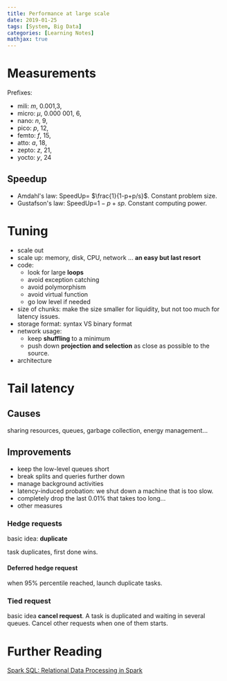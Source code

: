 ```yaml
---
title: Performance at large scale
date: 2019-01-25
tags: [System, Big Data]
categories: [Learning Notes]
mathjax: true
---
```


# Measurements

Prefixes: 

- mili: $m$, 0.001,3, 
- micro: $\mu$, 0.000 001, 6, 
- nano: $n$, 9, 
- pico: $p$, 12, 
- femto: $f$, 15, 
- atto: $a$, 18, 
- zepto: $z$, 21, 
- yocto: $y$, 24

## Speedup
- Amdahl's law: SpeedUp= $\frac{1}{1-p+p/s}$. Constant problem size.  
- Gustafson's law: SpeedUp=$1-p+sp$. Constant computing power.

# Tuning
- scale out  
- scale up: memory, disk, CPU, network ... **an easy but last resort** 
- code:
	- look for large **loops**
	- avoid exception catching
	- avoid polymorphism
	- avoid virtual function
	- go low level if needed
- size of chunks: make the size smaller for liquidity, but not too much for latency issues.
- storage format: syntax VS binary format
- network usage: 
	- keep **shuffling** to a minimum
	- push down **projection and selection** as close as possible to the source.
- architecture

# Tail latency
## Causes
sharing resources, queues, garbage collection, energy management...
## Improvements
- keep the low-level queues short
- break splits and queries further down
- manage background activities
- latency-induced probation: we shut down a machine that is too slow.
- completely drop the last 0.01% that takes too long...
- other measures
### Hedge requests
basic idea: **duplicate**

task duplicates, first done wins.
#### Deferred hedge request
when 95% percentile reached, launch duplicate tasks.

### Tied request
basic idea **cancel request**. A task is duplicated and waiting in several queues. Cancel other requests when one of them starts.



# Further Reading

[Spark SQL: Relational Data Processing in Spark](https://dl.acm.org/doi/10.1145/2723372.2742797)

